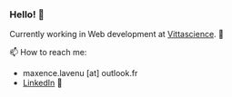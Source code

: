 ### Hello! 🙂

Currently working in Web development at [Vittascience](https://vittascience.com). 🧪

📫 How to reach me:
- maxence.lavenu [at] outlook.fr
- [LinkedIn](https://www.linkedin.com/in/maxence-lavenu/) 🧳

<!--
**maxencelav/maxencelav** is a ✨ _special_ ✨ repository because its `README.md` (this file) appears on your GitHub profile.

Here are some ideas to get you started:

- 🔭 I’m currently working on ...
- 🌱 I’m currently learning ...
- 👯 I’m looking to collaborate on ...
- 🤔 I’m looking for help with ...
- 💬 Ask me about ...
- 📫 How to reach me: ...
- 😄 Pronouns: ...
- ⚡ Fun fact: ...
-->
